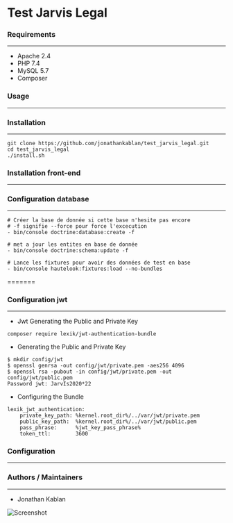 # Test Jarvis Legal

### Requirements
---

- Apache 2.4
- PHP 7.4
- MySQL 5.7
- Composer

### Usage
---

### Installation
---

```
git clone https://github.com/jonathankablan/test_jarvis_legal.git
cd test_jarvis_legal
./install.sh
```

### Installation front-end
---

### Configuration database
---

```
# Créer la base de donnée si cette base n'hesite pas encore 
# -f signifie --force pour force l'excecution 
- bin/console doctrine:database:create -f

# met a jour les entites en base de donnée
- bin/console doctrine:schema:update -f

# Lance les fixtures pour avoir des données de test en base
- bin/console hautelook:fixtures:load --no-bundles
```

=======
### Configuration jwt
---

- Jwt Generating the Public and Private Key
```
composer require lexik/jwt-authentication-bundle
```
- Generating the Public and Private Key

```
$ mkdir config/jwt
$ openssl genrsa -out config/jwt/private.pem -aes256 4096
$ openssl rsa -pubout -in config/jwt/private.pem -out config/jwt/public.pem
Password jwt: JarvIs2020*22
```

- Configuring the Bundle

```
lexik_jwt_authentication:
    private_key_path: %kernel.root_dir%/../var/jwt/private.pem
    public_key_path:  %kernel.root_dir%/../var/jwt/public.pem
    pass_phrase:      %jwt_key_pass_phrase%
    token_ttl:        3600
```

### Configuration
---

### Authors / Maintainers
---

- Jonathan Kablan

![Screenshot](https://github.com/jonathankablan/test_jarvis_legal/blob/master/app/symfony/public/uploads/images/screenshot.png)